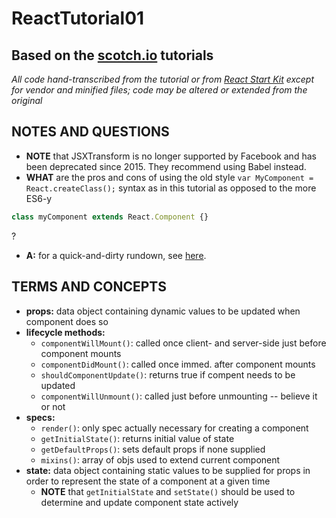 # ReactTutorial01
## Based on the [scotch.io](https://scotch.io/tutorials/learning-react-getting-started-and-concepts) tutorials

*All code hand-transcribed from the tutorial or from [React Start Kit](https://facebook.github.io/react/downloads/react-15.0.1.zip) except for vendor and minified files; code may be altered or extended from the original*

## NOTES AND QUESTIONS
* **NOTE** that JSXTransform is no longer supported by Facebook and has been deprecated since 2015.  They recommend using Babel instead.
* **WHAT** are the pros and cons of using the old style `var MyComponent = React.createClass();` syntax as in this tutorial as opposed to the more ES6-y 
```javascript
class myComponent extends React.Component {}
```
?
  - **A:** for a quick-and-dirty rundown, see [here](https://toddmotto.com/react-create-class-versus-component/).

## TERMS AND CONCEPTS
* **props:** data object containing dynamic values to be updated when component does so
* **lifecycle methods:**
  - `componentWillMount()`:  called once client- and server-side just before component mounts
  - `componentDidMount()`: called once immed. after component mounts
  - `shouldComponentUpdate()`: returns true if compent needs to be updated
  - `componentWillUnmount()`: called just before unmounting -- believe it or not
* **specs:**
  - `render()`:  only spec actually necessary for creating a component
  - `getInitialState()`:  returns initial value of state
  - `getDefaultProps()`: sets default props if none supplied
  - `mixins()`: array of objs used to extend current component
* **state:** data object containing static values to be supplied for props in order to represent the state of a component at a given time
  - **NOTE** that `getInitialState` and `setState()` should be used to determine and update component state actively
